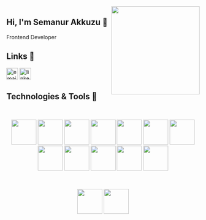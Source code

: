 <img align='right' src="https://media.giphy.com/media/ieyl9zmCjO4b4t6qoY/giphy.gif" width="230">

##  Hi,  I'm Semanur Akkuzu 👋

  Frontend Developer
 
 
 ##  Links 🚀
 
<a href="mailto:semanurakkuzu@gmail.com"><img src="https://img.icons8.com/color/96/000000/gmail.png" alt="email" width="30"/></a>
<a href="https://www.linkedin.com/in/semanurakkuzu"><img src="https://img.icons8.com/color/96/000000/linkedin.png" alt="linkedin" width="30"/></a>

 
## Technologies & Tools 🔧
<br>
<p align="center">
<img src="https://upload.wikimedia.org/wikipedia/commons/thumb/6/61/HTML5_logo_and_wordmark.svg/640px-HTML5_logo_and_wordmark.svg.png" width="65">
<img src="https://cdn-icons-png.flaticon.com/512/5968/5968242.png" width="65">
<img src="https://upload.wikimedia.org/wikipedia/commons/6/6a/JavaScript-logo.png" width="65">
<img src="https://upload.wikimedia.org/wikipedia/commons/4/4c/Typescript_logo_2020.svg" width="65">
<img src="https://upload.wikimedia.org/wikipedia/commons/thumb/a/a7/React-icon.svg/1200px-React-icon.svg.png" width="65">
<img src="https://cdn.worldvectorlogo.com/logos/redux.svg" width="65">
<img src="https://upload.wikimedia.org/wikipedia/commons/thumb/9/95/Vue.js_Logo_2.svg/1200px-Vue.js_Logo_2.svg.png" width="65">
<img src="https://user-images.githubusercontent.com/7110136/29002857-9e802f08-7ab4-11e7-9c31-604b5d0d0c19.png" width="65">
<img src="https://encrypted-tbn0.gstatic.com/images?q=tbn:ANd9GcTMd7eiGMX9FwRLC0uJTDewSjw_7_WvCF4ABLdwztLrCnPEXrqW0gG-pH8eT-fYPLlghjY&usqp=CAU" width="65">
<img src="https://getbootstrap.com/docs/5.3/assets/brand/bootstrap-logo-shadow.png" width="65">
<img src="https://upload.wikimedia.org/wikipedia/commons/thumb/d/d5/Tailwind_CSS_Logo.svg/1024px-Tailwind_CSS_Logo.svg.png" width="65">
<img src="http://derricktel.github.io/image/cover/ANTD.png" width="65">
</p>
<br>
<p align="center">
<img src="https://www.happylifecreators.com/wp/wp-content/uploads/2022/06/chakra-ui_title2-400x400.png" width="65">
<img src="https://v4.material-ui.com/static/logo.png" width="65">
</p>



